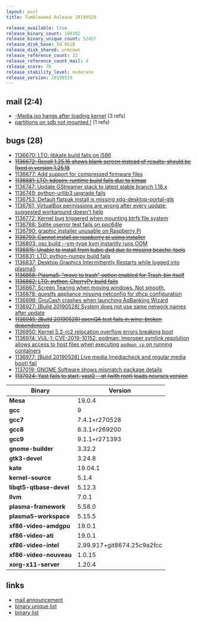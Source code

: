 ```yaml
---
layout: post
title: Tumbleweed Release 20190529

release_available: true
release_binary_count: 108302
release_binary_unique_count: 52457
release_disk_base: 50.8GiB
release_disk_shared: unknown
release_reference_count: 32
release_reference_count_mail: 4
release_score: 76
release_stability_level: moderate
release_version: 20190529
---
```


## mail (2:4)

- [-Media.iso hangs after loading kernel](https://lists.opensuse.org/opensuse-factory/2019-06/msg00018.html) (3 refs)
- [partitions on sdb not mounted !](https://lists.opensuse.org/opensuse-factory/2019-06/msg00019.html) (1 refs)

## bugs (28)

<!--more-->

- [1136670: LTO: libkate build fails on i586](https://bugzilla.opensuse.org/show_bug.cgi?id=1136670)
- ~~[1136672: Recoll 1.25.16 shows blank screen instead of results; should be fixed in version 1.25.18](https://bugzilla.opensuse.org/show_bug.cgi?id=1136672)~~
- [1136677: Add support for compressed firmware files](https://bugzilla.opensuse.org/show_bug.cgi?id=1136677)
- ~~[1136681: LTO: kdepim-runtime build fails due to kimap](https://bugzilla.opensuse.org/show_bug.cgi?id=1136681)~~
- [1136747: Update GStreamer stack to latest stable branch  1.16.x](https://bugzilla.opensuse.org/show_bug.cgi?id=1136747)
- [1136749: python-urllib3 upgrade fails](https://bugzilla.opensuse.org/show_bug.cgi?id=1136749)
- [1136753: Default flatpak install is missing xdg-desktop-portal-gtk](https://bugzilla.opensuse.org/show_bug.cgi?id=1136753)
- [1136761: VirtualBox permissions are wrong after every update; suggested workaround doesn't help](https://bugzilla.opensuse.org/show_bug.cgi?id=1136761)
- [1136772: Kernel bug triggered when mounting btrfs file system](https://bugzilla.opensuse.org/show_bug.cgi?id=1136772)
- [1136788: Sqlite oserror test fails on ppc64le](https://bugzilla.opensuse.org/show_bug.cgi?id=1136788)
- [1136790: graphic installer unusable on Raspberry Pi](https://bugzilla.opensuse.org/show_bug.cgi?id=1136790)
- ~~[1136793: Cannot install on raspberry pi using installer](https://bugzilla.opensuse.org/show_bug.cgi?id=1136793)~~
- [1136803: osc build --vm-type kvm instantly runs OOM](https://bugzilla.opensuse.org/show_bug.cgi?id=1136803)
- ~~[1136815: Unable to install from kubic dvd due to missing bcache-tools](https://bugzilla.opensuse.org/show_bug.cgi?id=1136815)~~
- [1136831: LTO: python-numpy build fails](https://bugzilla.opensuse.org/show_bug.cgi?id=1136831)
- [1136837: Desktop Graphics Intermittently Restarts while logged into plasma5](https://bugzilla.opensuse.org/show_bug.cgi?id=1136837)
- ~~[1136858: Plasma5: "move to trash" option enabled for Trash-bin itself](https://bugzilla.opensuse.org/show_bug.cgi?id=1136858)~~
- ~~[1136862: LTO: python-CherryPy build fails](https://bugzilla.opensuse.org/show_bug.cgi?id=1136862)~~
- [1136867: Screen Tearing when moving windows. Not smooth.](https://bugzilla.opensuse.org/show_bug.cgi?id=1136867)
- [1136878: guestfs appliance missing netconfig for dhcp configuration](https://bugzilla.opensuse.org/show_bug.cgi?id=1136878)
- [1136898: GnuCash crashes when launching AqBanking Wizard](https://bugzilla.opensuse.org/show_bug.cgi?id=1136898)
- [1136927: \[Build 20190528\] System does not use same network names after update](https://bugzilla.opensuse.org/show_bug.cgi?id=1136927)
- ~~[1136945: \[Build 20190528\] openQA test fails in wine: broken dependencies](https://bugzilla.opensuse.org/show_bug.cgi?id=1136945)~~
- [1136950: Kernel 5.2-rc2 relocation overflow errors breaking boot](https://bugzilla.opensuse.org/show_bug.cgi?id=1136950)
- [1136974: VUL-1: CVE-2019-10152: podman: Improper symlink resolution allows access to host files when executing `podman cp` on running containers](https://bugzilla.opensuse.org/show_bug.cgi?id=1136974)
- [1136977: \[Build 20190528\] Live media (mediacheck and regular media boot) fail](https://bugzilla.opensuse.org/show_bug.cgi?id=1136977)
- [1137019: GNOME Software shows mismatch package details](https://bugzilla.opensuse.org/show_bug.cgi?id=1137019)
- ~~[1137024: Yast fails to start, yast2 --qt (with root) loads ncurses version](https://bugzilla.opensuse.org/show_bug.cgi?id=1137024)~~

Binary | Version
--- | ---
**Mesa** | 19.0.4
**gcc** | 9
**gcc7** | 7.4.1+r270528
**gcc8** | 8.3.1+r269200
**gcc9** | 9.1.1+r271393
**gnome-builder** | 3.32.2
**gtk3-devel** | 3.24.8
**kate** | 19.04.1
**kernel-source** | 5.1.4
**libqt5-qtbase-devel** | 5.12.3
**llvm** | 7.0.1
**plasma-framework** | 5.58.0
**plasma5-workspace** | 5.15.5
**xf86-video-amdgpu** | 19.0.1
**xf86-video-ati** | 19.0.1
**xf86-video-intel** | 2.99.917+git8674.25c9a2fcc
**xf86-video-nouveau** | 1.0.15
**xorg-x11-server** | 1.20.4

## links

- [mail announcement](https://lists.opensuse.org/opensuse-factory/2019-06/msg00008.html)
- [binary unique list](http://download.opensuse.org/history/20190529/rpm.unique.list)
- [binary list](http://download.opensuse.org/history/20190529/rpm.list)
